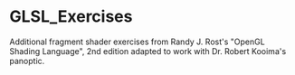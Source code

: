 GLSL_Exercises
==============

Additional fragment shader exercises from Randy J. Rost's "OpenGL Shading Language", 2nd edition adapted to work with Dr. Robert Kooima's panoptic.
